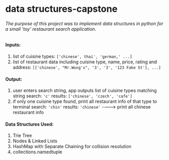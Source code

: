 # data structures-capstone

###### The purpose of this project was to implement data structures in python for a small 'toy' restaurant search application.

#### Inputs: 
1. list of cuisine types:
		`['chinese', thai', 'german,' ...]`
2. list of restaurant data including cuisine type, name, price, rating and address:
		`[['chinese', "Mr.Wong's", '3', '3', '123 Fake St'], ...]`

#### Output:
1. user enters search string, app outputs list of cuisine types matching string
		search: `'c'`		results: `['chinese', 'czech', 'cafe']`
2. if only one cuisine type found, print all restaurant info of that type to terminal
		search: `'chin'`	results: `'chinese'`  ---->  print all chinese restaurant info

#### Data Structures Used:
1. Trie Tree
2. Nodes & Linked Lists
3. HashMap with Separate Chaining for collision resolution
4. collections.namedtuple 

